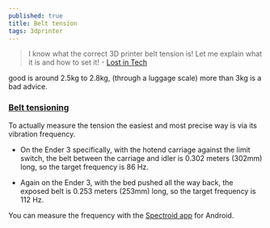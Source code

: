 ```yaml
---
published: true
title: Belt tension
tags: 3dprinter
---
```

> I know what the correct 3D printer belt tension is! Let me explain what it is and how to set it! - [Lost in Tech](https://www.youtube.com/watch?v=zoKmmT0a7jk)

good is around 2.5kg to 2.8kg, (through a luggage scale)
more than 3kg is a bad advice.

### [Belt tensioning](http://benchtopmachineshop.blogspot.com/2019/04/printer-belt-tension.html)
To actually measure the tension the easiest and most precise way is via its vibration frequency. 

- On the Ender 3 specifically, with the hotend carriage against the limit switch, the belt between the carriage and idler is 0.302 meters (302mm) long, so the target frequency is 86 Hz.

- Again on the Ender 3, with the bed pushed all the way back, the exposed belt is 0.253 meters (253mm) long, so the target frequency is 112 Hz.

You can measure the frequency with the [Spectroid app](https://play.google.com/store/apps/details?id=org.intoorbit.spectrum&hl=en_US&gl=US) for Android.

